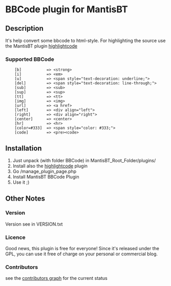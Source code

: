 # BBCode plugin for MantisBT

## Description
It's help convert some bbcode to html-style.
For highlighting the source use the MantisBT plugin [highlightcode](https://github.com/mantisbt-plugins/highlightcode)

### Supported BBCode
```
	[b]           => <strong>
	[i]           => <em>
	[u]           => <span style="text-decoration: underline;">
	[del]         => <span style="text-decoration: line-through;">
	[sub]         => <sub>
	[sup]         => <sup>
	[tt]          => <tt>
	[img]         => <img>
	[url]         => <a href>
	[left]        => <div align="left">
	[right]       => <div align="right">
	[center]      => <center>
	[hr]          => <hr>
	[color=#333]  => <span style="color: #333;">
	[code]        => <pre><code>
```

## Installation
 1. Just unpack (with folder BBCode) in MantisBT_Root_Folder/plugins/
 2. Install also the [highlightcode](https://github.com/mantisbt-plugins/highlightcode) plugin
 3. Go /manage_plugin_page.php
 4. Install MantisBT BBCode Plugin
 5. Use it ;)

## Other Notes
### Version
Version see in VERSION.txt

### Licence
Good news, this plugin is free for everyone! Since it's released under the GPL, you can use it free of charge on your personal or commercial blog.

### Contributors
see the [contributors graph](https://github.com/mantisbt-plugins/bbcode/graphs/contributors) for the current status
